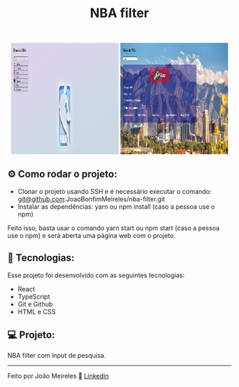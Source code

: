 <h1 align="center"> NBA filter </h1>
<br>
<p align="center">
  <img alt="projeto DevLinks" src="/public/assets/start.png" width="48%" height="250px">
    <img alt="projeto DevLinks" src="/public/assets/end.png" width="48%" height="250px">
</p>

## ⚙️ Como rodar o projeto:

- Clonar o projeto usando SSH e é necessário executar o comando: git@github.com:JoaoBonfimMeireles/nba-filter.git
- Instalar as dependências: yarn ou npm install (caso a pessoa use o npm)

Feito isso, basta usar o comando yarn start ou npm start (caso a pessoa use o npm) e será aberta uma página web com o projeto.

## 🚀 Tecnologias:

Esse projeto foi desenvolvido com as seguintes tecnologias:

- React
- TypeScript
- Git e Github
- HTML e CSS

## 💻 Projeto:

NBA filter com input de pesquisa.

---

Feito por João Meireles :wave: [Linkedin](https://www.linkedin.com/in/jpw-meireles/)
